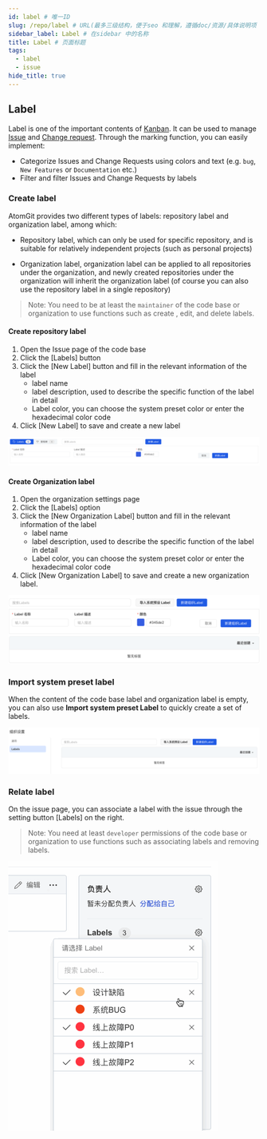 ```yaml
---
id: label # 唯一ID
slug: /repo/label # URL(最多三级结构，便于seo 和理解，遵循doc/资源/具体说明项 的原则)
sidebar_label: Label # 在sidebar 中的名称
title: Label # 页面标题
tags:
  - label
  - issue
hide_title: true
---
```


## Label

Label is one of the important contents of [Kanban](https://#). It can be used to manage [Issue](issue) and [Change request](change-request). Through the marking function, you can easily implement:

- Categorize Issues and Change Requests using colors and text (e.g. `bug`, `New Features` or `Documentation` etc.)
- Filter and filter Issues and Change Requests by labels

### Create label

AtomGit provides two different types of labels: repository label and organization label, among which:

- Repository label, which can only be used for specific repository, and is suitable for relatively independent projects (such as personal projects)

- Organization label, organization label can be applied to all repositories under the organization, and newly created repositories under the organization will inherit the organization label (of course you can also use the repository label in a single repository)

> Note: You need to be at least the `maintainer` of the code base or organization to use functions such as create , edit, and delete labels.

#### Create repository label

1. Open the Issue page of the code base
1. Click the [Labels] button
1. Click the [New Label] button and fill in the relevant information of the label
    - label name
    - label description, used to describe the specific function of the label in detail
    - Label color, you can choose the system preset color or enter the hexadecimal color code
1. Click [New Label] to save and create a new label

![新建代码库label](./img/new-repo-label.png)

#### Create Organization label

1. Open the organization settings page
1. Click the [Labels] option
1. Click the [New Organization Label] button and fill in the relevant information of the label
    - label name
    - label description, used to describe the specific function of the label in detail
    - Label color, you can choose the system preset color or enter the hexadecimal color code
1. Click [New Organization Label] to save and create a new organization label.

![新建组织label](./img/new-org-label.png)

### Import system preset label

When the content of the code base label and organization label is empty, you can also use **Import system preset Label** to quickly create a set of labels.

![导入系统预设 label](./img/ues-system-label.png)

### Relate label

On the issue page, you can associate a label with the issue through the setting button [Labels] on the right.

> Note: You need at least `developer` permissions of the code base or organization to use functions such as associating labels and removing labels.

![关联label](./img/issue-link-label.gif)
